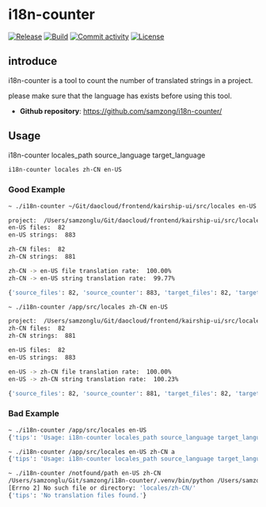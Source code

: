 # i18n-counter

[![Release](https://img.shields.io/github/v/release/samzong/i18n-counter)](https://img.shields.io/github/v/release/samzong/i18n-counter)
[![Build](https://github.com/SAMZONG/i18n-counter/actions/workflows/run_builds.yaml/badge.svg)](https://github.com/SAMZONG/i18n-counter/actions/workflows/run_builds.yaml)
[![Commit activity](https://img.shields.io/github/commit-activity/m/samzong/i18n-counter)](https://img.shields.io/github/commit-activity/m/samzong/i18n-counter)
[![License](https://img.shields.io/badge/License-Apache_2.0-blue.svg)](https://opensource.org/licenses/Apache-2.0)


## introduce

i18n-counter is a tool to count the number of translated strings in a project.

please make sure that the language has exists before using this tool.

- **Github repository**: <https://github.com/samzong/i18n-counter/>

## Usage

i18n-counter locales_path source_language target_language

```bash
i18n-counter locales zh-CN en-US
```

### Good Example

```bash
~ ./i18n-counter ~/Git/daocloud/frontend/kairship-ui/src/locales en-US zh-CN

project:  /Users/samzonglu/Git/daocloud/frontend/kairship-ui/src/locales
en-US files:  82
en-US strings:  883

zh-CN files:  82
zh-CN strings:  881

zh-CN -> en-US file translation rate:  100.00%
zh-CN -> en-US string translation rate:  99.77%

{'source_files': 82, 'source_counter': 883, 'target_files': 82, 'target_counter': 881}
```

```bash
~ ./i18n-counter /app/src/locales zh-CN en-US

project:  /Users/samzonglu/Git/daocloud/frontend/kairship-ui/src/locales
zh-CN files:  82
zh-CN strings:  881

en-US files:  82
en-US strings:  883

en-US -> zh-CN file translation rate:  100.00%
en-US -> zh-CN string translation rate:  100.23%

{'source_files': 82, 'source_counter': 881, 'target_files': 82, 'target_counter': 883}

```

### Bad Example

```bash
~ ./i18n-counter /app/src/locales en-US
{'tips': 'Usage: i18n-counter locales_path source_language target_language'}
```

```bash
~ ./i18n-counter /app/src/locales en-US zh-CN a
{'tips': 'Usage: i18n-counter locales_path source_language target_language'}
```

```bash
~ ./i18n-counter /notfound/path en-US zh-CN
/Users/samzonglu/Git/samzong/i18n-counter/.venv/bin/python /Users/samzonglu/Git/samzong/i18n-counter/i18n_counter/i18n-counter.py locales zh-CN en-US 
[Errno 2] No such file or directory: 'locales/zh-CN/'
{'tips': 'No translation files found.'}
```
